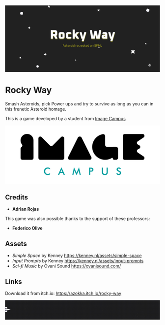 <p align="center">
  <a href="https://azokka.itch.io/rocky-way">
    <img src="res/assets/Promo/Banner.png" alt="Rocky Way"/>
  </a> 
</p>



# Rocky Way

Smash Asteroids, pick Power ups and try to survive as long as you can in this frenetic Asteroid homage.

This is a game developed by a student from <a href="https://www.imagecampus.edu.ar/">Image Campus</a>

<p align="center">
  <a href="https://www.imagecampus.edu.ar/">
    <img src="res/assets/Promo/logo-image-campus.png" alt="Image Campus"/>
  </a> 
</p>


## Credits

- **Adrian Rojas**

This game was also possible thanks to the support of these professors:

- **Federico Olive**

## Assets

- *Simple Space* by Kenney https://kenney.nl/assets/simple-space
- *Input Prompts* by Kenney https://kenney.nl/assets/input-prompts
- *Sci-fi Music* by Ovani Sound  https://ovanisound.com/


## Links

Download it from itch.io: https://azokka.itch.io/rocky-way

<p align="center">
  <img src="res/assets/Promo/StripeNav.gif" alt="Logo" width="auto" height="auto">
</p>
